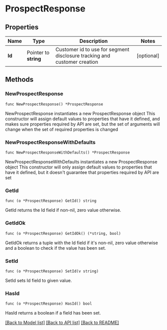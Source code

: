 # ProspectResponse

## Properties

Name | Type | Description | Notes
------------ | ------------- | ------------- | -------------
**Id** | Pointer to **string** | Customer id to use for segment disclosure tracking and customer creation | [optional] 

## Methods

### NewProspectResponse

`func NewProspectResponse() *ProspectResponse`

NewProspectResponse instantiates a new ProspectResponse object
This constructor will assign default values to properties that have it defined,
and makes sure properties required by API are set, but the set of arguments
will change when the set of required properties is changed

### NewProspectResponseWithDefaults

`func NewProspectResponseWithDefaults() *ProspectResponse`

NewProspectResponseWithDefaults instantiates a new ProspectResponse object
This constructor will only assign default values to properties that have it defined,
but it doesn't guarantee that properties required by API are set

### GetId

`func (o *ProspectResponse) GetId() string`

GetId returns the Id field if non-nil, zero value otherwise.

### GetIdOk

`func (o *ProspectResponse) GetIdOk() (*string, bool)`

GetIdOk returns a tuple with the Id field if it's non-nil, zero value otherwise
and a boolean to check if the value has been set.

### SetId

`func (o *ProspectResponse) SetId(v string)`

SetId sets Id field to given value.

### HasId

`func (o *ProspectResponse) HasId() bool`

HasId returns a boolean if a field has been set.


[[Back to Model list]](../README.md#documentation-for-models) [[Back to API list]](../README.md#documentation-for-api-endpoints) [[Back to README]](../README.md)


